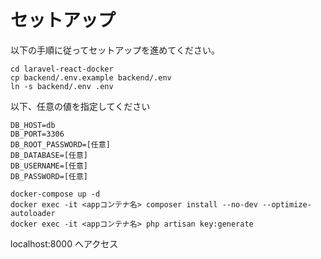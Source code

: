 # セットアップ
以下の手順に従ってセットアップを進めてください。
```
cd laravel-react-docker
cp backend/.env.example backend/.env
ln -s backend/.env .env
```

以下、任意の値を指定してください
```
DB_HOST=db
DB_PORT=3306
DB_ROOT_PASSWORD=[任意]
DB_DATABASE=[任意]
DB_USERNAME=[任意]
DB_PASSWORD=[任意]
```

```
docker-compose up -d
docker exec -it <appコンテナ名> composer install --no-dev --optimize-autoloader
docker exec -it <appコンテナ名> php artisan key:generate
```

localhost:8000 へアクセス
